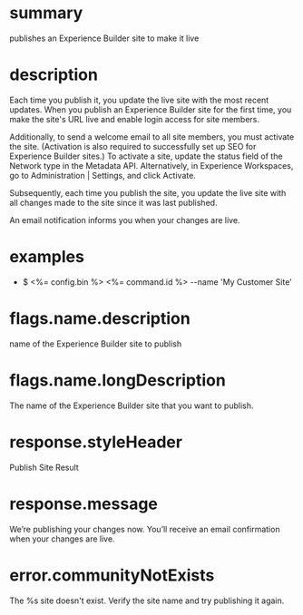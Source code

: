 # summary

publishes an Experience Builder site to make it live

# description

Each time you publish it, you update the live site with the most recent updates.
When you publish an Experience Builder site for the first time, you make the site's URL live and enable login access for
site members.

Additionally, to send a welcome email to all site members, you must activate the site. (Activation is also required to
successfully set up SEO for Experience Builder sites.) To activate a site, update the status field of the Network type
in the Metadata API. Alternatively, in Experience Workspaces, go to Administration | Settings, and click Activate.

Subsequently, each time you publish the site, you update the live site with all changes made to the site since it was
last published.

An email notification informs you when your changes are live.

# examples

- $ <%= config.bin %> <%= command.id %> --name 'My Customer Site'

# flags.name.description

name of the Experience Builder site to publish

# flags.name.longDescription

The name of the Experience Builder site that you want to publish.

# response.styleHeader

Publish Site Result

# response.message

We’re publishing your changes now. You’ll receive an email confirmation when your changes are live.

# error.communityNotExists

The %s site doesn't exist. Verify the site name and try publishing it again.
